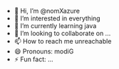 - 👋 Hi, I’m @nomXazure
- 👀 I’m interested in everything 
- 🌱 I’m currently learning java
- 💞️ I’m looking to collaborate on ...
- 📫 How to reach me unreachable 
- 😄 Pronouns: modiG
- ⚡ Fun fact: ...


<!---
nomXazure/nomXazure is a ✨ special ✨ repository because its `README.md` (this file) appears on your GitHub profile.
You can click the Preview link to take a look at your changes.
--->
